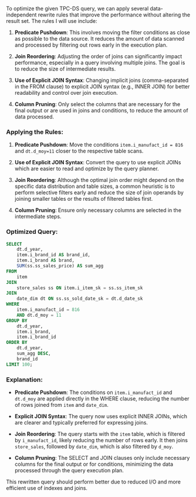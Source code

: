 To optimize the given TPC-DS query, we can apply several data-independent rewrite rules that improve the performance without altering the result set. The rules I will use include:

1. **Predicate Pushdown**: This involves moving the filter conditions as close as possible to the data source. It reduces the amount of data scanned and processed by filtering out rows early in the execution plan.

2. **Join Reordering**: Adjusting the order of joins can significantly impact performance, especially in a query involving multiple joins. The goal is to reduce the size of intermediate results.

3. **Use of Explicit JOIN Syntax**: Changing implicit joins (comma-separated in the FROM clause) to explicit JOIN syntax (e.g., INNER JOIN) for better readability and control over join execution.

4. **Column Pruning**: Only select the columns that are necessary for the final output or are used in joins and conditions, to reduce the amount of data processed.

### Applying the Rules:

1. **Predicate Pushdown**: Move the conditions `item.i_manufact_id = 816` and `dt.d_moy=11` closer to the respective table scans.
   
2. **Use of Explicit JOIN Syntax**: Convert the query to use explicit JOINs which are easier to read and optimize by the query planner.

3. **Join Reordering**: Although the optimal join order might depend on the specific data distribution and table sizes, a common heuristic is to perform selective filters early and reduce the size of join operands by joining smaller tables or the results of filtered tables first.

4. **Column Pruning**: Ensure only necessary columns are selected in the intermediate steps.

### Optimized Query:

```sql
SELECT 
    dt.d_year,
    item.i_brand_id AS brand_id,
    item.i_brand AS brand,
    SUM(ss.ss_sales_price) AS sum_agg
FROM 
    item
JOIN 
    store_sales ss ON item.i_item_sk = ss.ss_item_sk
JOIN 
    date_dim dt ON ss.ss_sold_date_sk = dt.d_date_sk
WHERE 
    item.i_manufact_id = 816
    AND dt.d_moy = 11
GROUP BY 
    dt.d_year,
    item.i_brand,
    item.i_brand_id
ORDER BY 
    dt.d_year,
    sum_agg DESC,
    brand_id
LIMIT 100;
```

### Explanation:

- **Predicate Pushdown**: The conditions on `item.i_manufact_id` and `dt.d_moy` are applied directly in the WHERE clause, reducing the number of rows joined from `item` and `date_dim`.

- **Explicit JOIN Syntax**: The query now uses explicit INNER JOINs, which are clearer and typically preferred for expressing joins.

- **Join Reordering**: The query starts with the `item` table, which is filtered by `i_manufact_id`, likely reducing the number of rows early. It then joins `store_sales`, followed by `date_dim`, which is also filtered by `d_moy`.

- **Column Pruning**: The SELECT and JOIN clauses only include necessary columns for the final output or for conditions, minimizing the data processed through the query execution plan.

This rewritten query should perform better due to reduced I/O and more efficient use of indexes and joins.